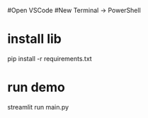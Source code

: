 #Open VSCode
#New Terminal -> PowerShell

# install lib

pip install -r requirements.txt

# run demo

streamlit run main.py
